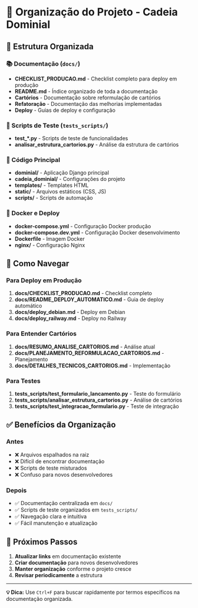 # 📁 Organização do Projeto - Cadeia Dominial

## 🎯 Estrutura Organizada

### 📚 Documentação (`docs/`)
- **CHECKLIST_PRODUCAO.md** - Checklist completo para deploy em produção
- **README.md** - Índice organizado de toda a documentação
- **Cartórios** - Documentação sobre reformulação de cartórios
- **Refatoração** - Documentação das melhorias implementadas
- **Deploy** - Guias de deploy e configuração

### 🧪 Scripts de Teste (`tests_scripts/`)
- **test_*.py** - Scripts de teste de funcionalidades
- **analisar_estrutura_cartorios.py** - Análise da estrutura de cartórios

### 🔧 Código Principal
- **dominial/** - Aplicação Django principal
- **cadeia_dominial/** - Configurações do projeto
- **templates/** - Templates HTML
- **static/** - Arquivos estáticos (CSS, JS)
- **scripts/** - Scripts de automação

### 🐳 Docker e Deploy
- **docker-compose.yml** - Configuração Docker produção
- **docker-compose.dev.yml** - Configuração Docker desenvolvimento
- **Dockerfile** - Imagem Docker
- **nginx/** - Configuração Nginx

## 🚀 Como Navegar

### Para Deploy em Produção
1. **docs/CHECKLIST_PRODUCAO.md** - Checklist completo
2. **docs/README_DEPLOY_AUTOMATICO.md** - Guia de deploy automático
3. **docs/deploy_debian.md** - Deploy em Debian
4. **docs/deploy_railway.md** - Deploy no Railway

### Para Entender Cartórios
1. **docs/RESUMO_ANALISE_CARTORIOS.md** - Análise atual
2. **docs/PLANEJAMENTO_REFORMULACAO_CARTORIOS.md** - Planejamento
3. **docs/DETALHES_TECNICOS_CARTORIOS.md** - Implementação

### Para Testes
1. **tests_scripts/test_formulario_lancamento.py** - Teste do formulário
2. **tests_scripts/analisar_estrutura_cartorios.py** - Análise de cartórios
3. **tests_scripts/test_integracao_formulario.py** - Teste de integração

## ✅ Benefícios da Organização

### Antes
- ❌ Arquivos espalhados na raiz
- ❌ Difícil de encontrar documentação
- ❌ Scripts de teste misturados
- ❌ Confuso para novos desenvolvedores

### Depois
- ✅ Documentação centralizada em `docs/`
- ✅ Scripts de teste organizados em `tests_scripts/`
- ✅ Navegação clara e intuitiva
- ✅ Fácil manutenção e atualização

## 🔄 Próximos Passos

1. **Atualizar links** em documentação existente
2. **Criar documentação** para novos desenvolvedores
3. **Manter organização** conforme o projeto cresce
4. **Revisar periodicamente** a estrutura

---

**💡 Dica:** Use `Ctrl+F` para buscar rapidamente por termos específicos na documentação organizada. 